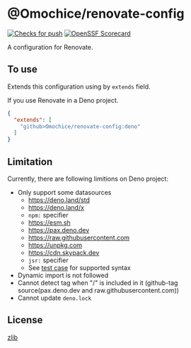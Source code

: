 # @Omochice/renovate-config

[![Checks for push](https://github.com/Omochice/renovate-config/actions/workflows/push.yml/badge.svg)](https://github.com/Omochice/renovate-config/actions/workflows/push.yml)
[![OpenSSF Scorecard](https://api.scorecard.dev/projects/github.com/Omochice/renovate-config/badge)](https://scorecard.dev/viewer/?uri=github.com/Omochice/renovate-config)

A configuration for Renovate.

## To use

Extends this configuration using by `extends` field.

If you use Renovate in a Deno project.

```json
{
  "extends": [
    "github>Omochice/renovate-config:deno"
  ]
}
```

## Limitation

Currently, there are following limitions on Deno project:

- Only support some datasources
  - https://deno.land/std
  - https://deno.land/x
  - `npm:` specifier
  - https://esm.sh
  - https://pax.deno.dev
  - https://raw.githubusercontent.com
  - https://unpkg.com
  - https://cdn.skypack.dev
  - `jsr:` specifier
  - See [test case](./test/deno/) for supported syntax
- Dynamic import is not followed
- Cannot detect tag when "/" is included in it (github-tag source(pax.deno.dev and raw.githubusercontent.com))
- Cannot update `deno.lock`

## License

[zlib](./LICENSE)

